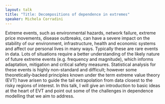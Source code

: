 ```yaml
---
layout: talk
title: "Title: Decompositions of dependence in extremes"
speaker: Michela Corradini
---
```

Extreme events, such as environmental hazards, network failure, extreme price movements, disease outbreaks, can have a severe impact on the stability of our environment, infrastructure, health and economic systems and affect our personal lives in many ways. Typically these are rare events in data. Lots of situations require a better understanding of the likely nature of future extreme events (e.g. frequency and magnitude), which informs adaptation, mitigation and critical safety measures. Statistical analysis for these events is highly non-standard and difficult; however some theoretically-backed principles known under the term extreme value theory (EVT) have arisen to guide the tail extrapolation from data closest to the risky regions of interest. In this talk, I will give an introduction to basic ideas at the heart of EVT and point out some of the challenges in dependence modelling that we aim to address.
